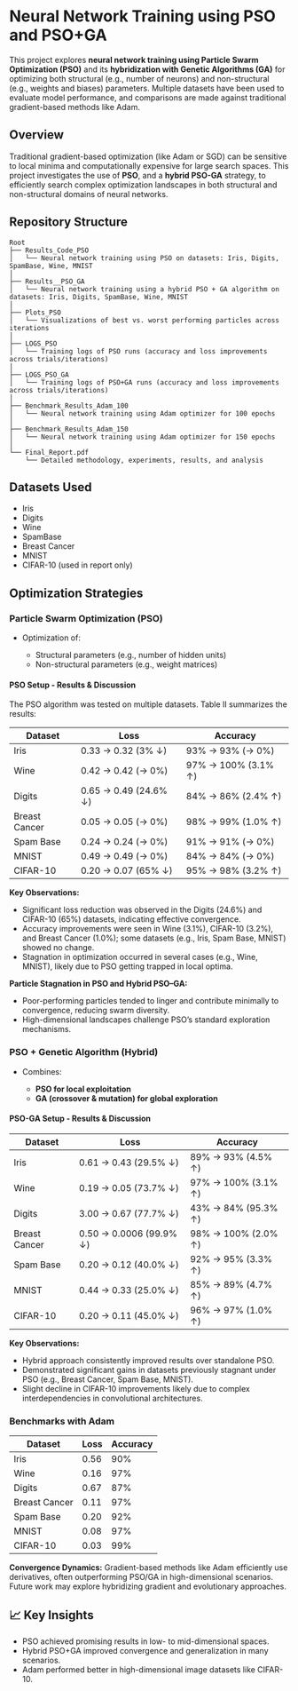# Neural Network Training using PSO and PSO+GA

This project explores **neural network training using Particle Swarm Optimization (PSO)** and its **hybridization with Genetic Algorithms (GA)** for optimizing both structural (e.g., number of neurons) and non-structural (e.g., weights and biases) parameters. Multiple datasets have been used to evaluate model performance, and comparisons are made against traditional gradient-based methods like Adam.

## Overview

Traditional gradient-based optimization (like Adam or SGD) can be sensitive to local minima and computationally expensive for large search spaces. This project investigates the use of **PSO**, and a **hybrid PSO-GA** strategy, to efficiently search complex optimization landscapes in both structural and non-structural domains of neural networks.

## Repository Structure

```
Root
├── Results_Code_PSO
│   └── Neural network training using PSO on datasets: Iris, Digits, SpamBase, Wine, MNIST
│
├── Results__PSO_GA
│   └── Neural network training using a hybrid PSO + GA algorithm on datasets: Iris, Digits, SpamBase, Wine, MNIST
│
├── Plots_PSO
│   └── Visualizations of best vs. worst performing particles across iterations
│
├── LOGS_PSO
│   └── Training logs of PSO runs (accuracy and loss improvements across trials/iterations)
│
├── LOGS_PSO_GA
│   └── Training logs of PSO+GA runs (accuracy and loss improvements across trials/iterations)
│
├── Benchmark_Results_Adam_100
│   └── Neural network training using Adam optimizer for 100 epochs
│
├── Benchmark_Results_Adam_150
│   └── Neural network training using Adam optimizer for 150 epochs
│
└── Final_Report.pdf
    └── Detailed methodology, experiments, results, and analysis
```

## Datasets Used

* Iris
* Digits
* Wine
* SpamBase
* Breast Cancer
* MNIST
* CIFAR-10 (used in report only)

## Optimization Strategies

### Particle Swarm Optimization (PSO)

* Optimization of:

  * Structural parameters (e.g., number of hidden units)
  * Non-structural parameters (e.g., weight matrices)

#### PSO Setup - Results & Discussion

The PSO algorithm was tested on multiple datasets. Table II summarizes the results:

| Dataset       | Loss                  | Accuracy            |
| ------------- | --------------------- | ------------------- |
| Iris          | 0.33 → 0.32 (3% ↓)    | 93% → 93% (→ 0%)    |
| Wine          | 0.42 → 0.42 (→ 0%)    | 97% → 100% (3.1% ↑) |
| Digits        | 0.65 → 0.49 (24.6% ↓) | 84% → 86% (2.4% ↑)  |
| Breast Cancer | 0.05 → 0.05 (→ 0%)    | 98% → 99% (1.0% ↑)  |
| Spam Base     | 0.24 → 0.24 (→ 0%)    | 91% → 91% (→ 0%)    |
| MNIST         | 0.49 → 0.49 (→ 0%)    | 84% → 84% (→ 0%)    |
| CIFAR-10      | 0.20 → 0.07 (65% ↓)   | 95% → 98% (3.2% ↑)  |

**Key Observations:**

* Significant loss reduction was observed in the Digits (24.6%) and CIFAR-10 (65%) datasets, indicating effective convergence.
* Accuracy improvements were seen in Wine (3.1%), CIFAR-10 (3.2%), and Breast Cancer (1.0%); some datasets (e.g., Iris, Spam Base, MNIST) showed no change.
* Stagnation in optimization occurred in several cases (e.g., Wine, MNIST), likely due to PSO getting trapped in local optima.

**Particle Stagnation in PSO and Hybrid PSO–GA:**

* Poor-performing particles tended to linger and contribute minimally to convergence, reducing swarm diversity.
* High-dimensional landscapes challenge PSO’s standard exploration mechanisms.

### PSO + Genetic Algorithm (Hybrid)

* Combines:

  * **PSO for local exploitation**
  * **GA (crossover & mutation) for global exploration**

#### PSO-GA Setup - Results & Discussion

| Dataset       | Loss                    | Accuracy            |
| ------------- | ----------------------- | ------------------- |
| Iris          | 0.61 → 0.43 (29.5% ↓)   | 89% → 93% (4.5% ↑)  |
| Wine          | 0.19 → 0.05 (73.7% ↓)   | 97% → 100% (3.1% ↑) |
| Digits        | 3.00 → 0.67 (77.7% ↓)   | 43% → 84% (95.3% ↑) |
| Breast Cancer | 0.50 → 0.0006 (99.9% ↓) | 98% → 100% (2.0% ↑) |
| Spam Base     | 0.20 → 0.12 (40.0% ↓)   | 92% → 95% (3.3% ↑)  |
| MNIST         | 0.44 → 0.33 (25.0% ↓)   | 85% → 89% (4.7% ↑)  |
| CIFAR-10      | 0.20 → 0.11 (45.0% ↓)   | 96% → 97% (1.0% ↑)  |

**Key Observations:**

* Hybrid approach consistently improved results over standalone PSO.
* Demonstrated significant gains in datasets previously stagnant under PSO (e.g., Breast Cancer, Spam Base, MNIST).
* Slight decline in CIFAR-10 improvements likely due to complex interdependencies in convolutional architectures.

### Benchmarks with Adam

| Dataset       | Loss | Accuracy |
| ------------- | ---- | -------- |
| Iris          | 0.56 | 90%      |
| Wine          | 0.16 | 97%      |
| Digits        | 0.67 | 87%      |
| Breast Cancer | 0.11 | 97%      |
| Spam Base     | 0.20 | 92%      |
| MNIST         | 0.08 | 97%      |
| CIFAR-10      | 0.03 | 99%      |

**Convergence Dynamics:**
Gradient-based methods like Adam efficiently use derivatives, often outperforming PSO/GA in high-dimensional scenarios. Future work may explore hybridizing gradient and evolutionary approaches.

## 📈 Key Insights

* PSO achieved promising results in low- to mid-dimensional spaces.
* Hybrid PSO+GA improved convergence and generalization in many scenarios.
* Adam performed better in high-dimensional image datasets like CIFAR-10.
